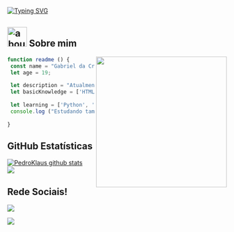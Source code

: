 <!-- Typing SVG by DenverCoder1 - https://github.com/DenverCoder1/readme-typing-svg -->
<p>
  <a href="https://git.io/typing-svg"><img src="https://readme-typing-svg.demolab.com?font=Poppins+Code&pause=100&color=00ff00&width=435&lines=BOA+TARDE+FAMÍLIA+🏐👋😎;Bem-vindo(a)+ao+perfil+do+teu+pai+🔥" alt="Typing SVG" /></a>
</p>

## <img width="45" alt="about" src="https://raw.github.com/elizarov/elizarov/master/about.png"> Sobre mim

<img align="right" width="300" src="https://i2.wp.com/allhtaccess.info/wp-content/uploads/2018/03/programming.gif?fit=1281%2C716&ssl=1" />

```JavaScript
function readme () {
 const name = "Gabriel da Cruz Bogo";
 let age = 19;
 
 let description = "Atualmente estudando Engenharia de Software na UniAmérica, em busca do primeiro emprego na área";
 let basicKnowledge = ['HTML', 'CSS', 'JavaScript', 'C'];
 
 let learning = ['Python', 'Java'];
 console.log ("Estudando também diferentes distros de Linux!");
 
}
```

## **GitHub Estatísticas**


<a href="https://github.com/PedroKklaus">
 <img align="center" src="https://github-readme-stats.vercel.app/api?username=PedroKklaus&show_icons=true&theme=aura&line_height=24" alt="PedroKlaus github stats"/>
</a>

<div>
<a href="https://github.com/PedroKklaus">
  <img align="center" src="https://github-readme-stats.vercel.app/api/top-langs/?username=PedroKklaus&theme=aura&hide_langs_below=1&layout=compact&" />
</a>
</div>



## Rede Sociais! 

 <div> 
  <a href="https://www.instagram.com/pedro.klaaus/" target="_blank"><img src="https://img.shields.io/badge/-Instagram-%23E4405F?style=for-the-badge&logo=instagram&logoColor=white" target="_blank"></a>

  <a href="https://www.linkedin.com/in/pedro-henrique-klaus-25920b1b5/" target="_blank"><img src="https://img.shields.io/badge/-LinkedIn-%230077B5?style=for-the-badge&logo=linkedin&logoColor=white" target="_blank"></a>   
  </div>

<br>

